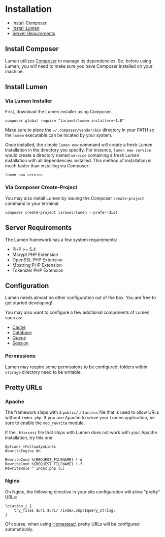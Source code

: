# Installation

- [Install Composer](#install-composer)
- [Install Lumen](#install-lumen)
- [Server Requirements](#server-requirements)

<a name="install-composer"></a>
## Install Composer

Lumen utilizes [Composer](http://getcomposer.org) to manage its dependencies. So, before using Lumen, you will need to make sure you have Composer installed on your machine.

<a name="install-lumen"></a>
## Install Lumen

### Via Lumen Installer

First, download the Lumen installer using Composer.

	composer global require "laravel/lumen-installer=~1.0"

Make sure to place the `~/.composer/vendor/bin` directory in your PATH so the `lumen` executable can be located by your system.

Once installed, the simple `lumen new` command will create a fresh Lumen installation in the directory you specify. For instance, `lumen new service` would create a directory named `service` containing a fresh Lumen installation with all dependencies installed. This method of installation is much faster than installing via Composer:

	lumen new service

### Via Composer Create-Project

You may also install Lumen by issuing the Composer `create-project` command in your terminal:

	composer create-project laravel/lumen --prefer-dist

<a name="server-requirements"></a>
## Server Requirements

The Lumen framework has a few system requirements:

- PHP >= 5.4
- Mcrypt PHP Extension
- OpenSSL PHP Extension
- Mbstring PHP Extension
- Tokenizer PHP Extension

<a name="configuration"></a>
## Configuration

Lumen needs almost no other configuration out of the box. You are free to get started developing!

You may also want to configure a few additional components of Lumen, such as:

- [Cache](/docs/cache#configuration)
- [Database](/docs/database#configuration)
- [Queue](/docs/queues#configuration)
- [Session](/docs/session#configuration)

<a name="permissions"></a>
### Permissions

Lumen may require some permissions to be configured: folders within `storage` directory need to be writable.

<a name="pretty-urls"></a>
## Pretty URLs

### Apache

The framework ships with a `public/.htaccess` file that is used to allow URLs without `index.php`. If you use Apache to serve your Lumen application, be sure to enable the `mod_rewrite` module.

If the `.htaccess` file that ships with Lumen does not work with your Apache installation, try this one:

	Options +FollowSymLinks
	RewriteEngine On

	RewriteCond %{REQUEST_FILENAME} !-d
	RewriteCond %{REQUEST_FILENAME} !-f
	RewriteRule ^ index.php [L]

### Nginx

On Nginx, the following directive in your site configuration will allow "pretty" URLs:

	location / {
		try_files $uri $uri/ /index.php?$query_string;
	}

Of course, when using [Homestead](http://laravel.com/docs/homestead), pretty URLs will be configured automatically.

